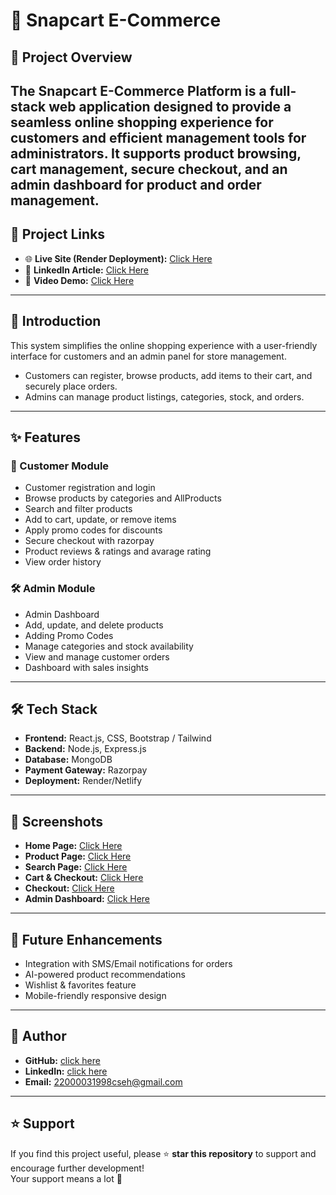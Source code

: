 # 🛒 Snapcart E-Commerce

## 🚀 Project Overview
The **Snapcart E-Commerce Platform** is a full-stack web application designed to provide a seamless online shopping experience for customers and efficient management tools for administrators. It supports product browsing, cart management, secure checkout, and an admin dashboard for product and order management.
---

## 🔗 Project Links
- 🌐 **Live Site (Render Deployment):** [Click Here](https://snapcartuser.netlify.app/)
- 📄 **LinkedIn Article:** [Click Here](https://www.linkedin.com/pulse/academic-student-course-registration-system-kakarla-naveen-dd2rc/?trackingId=lpI%2FzasiTAG5lAqjAL2C%2Fg%3D%3D)
- 🎥 **Video Demo:** [Click Here](https://drive.google.com/file/d/1qXSt6vlzioLTz8zx5qLCX_CBVkHoXCbb/view?usp=sharing)

---

## 📖 Introduction
This system simplifies the online shopping experience with a user-friendly interface for customers and an admin panel for store management.  
- Customers can register, browse products, add items to their cart, and securely place orders.
- Admins can manage product listings, categories, stock, and orders.

---

## ✨ Features

### 👤 Customer Module
- Customer registration and login
- Browse products by categories and AllProducts
- Search and filter products
- Add to cart, update, or remove items
- Apply promo codes for discounts
- Secure checkout with razorpay
- Product reviews & ratings and avarage rating
- View order history 

### 🛠 Admin Module
- Admin Dashboard
- Add, update, and delete products
- Adding Promo Codes
- Manage categories and stock availability
- View and manage customer orders
- Dashboard with sales insights  

---

## 🛠 Tech Stack
- **Frontend:** React.js, CSS, Bootstrap / Tailwind  
- **Backend:** Node.js, Express.js  
- **Database:** MongoDB
- **Payment Gateway:** Razorpay
- **Deployment:** Render/Netlify   


---

## 📸 Screenshots
- **Home Page:** [Click Here](https://drive.google.com/file/d/1qXSt6vlzioLTz8zx5qLCX_CBVkHoXCbb/view?usp=sharing)
- **Product Page:** [Click Here](https://drive.google.com/file/d/159FZH6hHvHCFu87G1s9LDe5PLKcysalk/view?usp=sharing)
- **Search Page:** [Click Here](https://drive.google.com/file/d/1Rpie4qfwpu0735rGtnySobJ7KW3B2wyk/view?usp=sharing)
- **Cart & Checkout:** [Click Here](https://drive.google.com/file/d/1jw1aXT2aoiHBn7UVvhE8tgx_GEo5ggrf/view?usp=sharing)
- **Checkout:** [Click Here](https://drive.google.com/file/d/1h3unf3Q5QF3u2Ls8GNgOm4orSr_wryGR/view?usp=sharing)
- **Admin Dashboard:** [Click Here](https://drive.google.com/file/d/1QogqlkDCo-sKzWX3VcbtKlgWlb6R_vfu/view?usp=sharing)
---

## 📌 Future Enhancements
- Integration with SMS/Email notifications for orders
- AI-powered product recommendations
- Wishlist & favorites feature
- Mobile-friendly responsive design  

---

## 👤 Author
- **GitHub:** [click here](https://github.com/naveen939258)  
- **LinkedIn:** [click here](https://www.linkedin.com/in/kakarla-naveen-2092411b3/)  
- **Email:** 22000031998cseh@gmail.com  

---

## ⭐ Support
If you find this project useful, please ⭐ **star this repository** to support and encourage further development!  
Your support means a lot 🙏
